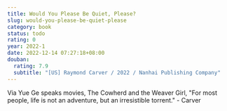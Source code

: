 ```yaml
---
title: Would You Please Be Quiet, Please?
slug: would-you-please-be-quiet-please
category: book
status: todo
rating: 0
year: 2022-1
date: 2022-12-14 07:27:18+08:00
douban:
  rating: 7.9
  subtitle: "[US] Raymond Carver / 2022 / Nanhai Publishing Company"
---
```


Via Yue Ge speaks movies, The Cowherd and the Weaver Girl, "For most people, life is not an adventure, but an irresistible torrent." - Carver
